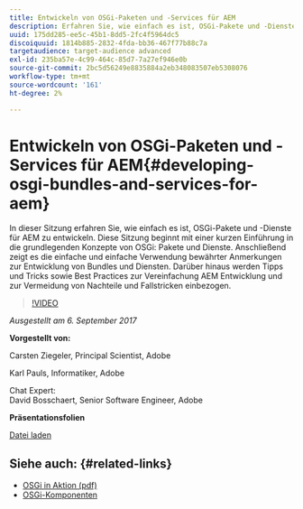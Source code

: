 ```yaml
---
title: Entwickeln von OSGi-Paketen und -Services für AEM
description: Erfahren Sie, wie einfach es ist, OSGi-Pakete und -Dienste für AEM zu entwickeln. Diese Sitzung beginnt mit einer kurzen Einführung in die grundlegenden Konzepte von OSGi.
uuid: 175dd285-ee5c-45b1-8dd5-2fc4f5964dc5
discoiquuid: 1814b885-2832-4fda-bb36-467f77b88c7a
targetaudience: target-audience advanced
exl-id: 235ba57e-4c99-464c-85d7-7a27ef946e0b
source-git-commit: 2bc5d56249e8835884a2eb348083507eb5308076
workflow-type: tm+mt
source-wordcount: '161'
ht-degree: 2%

---
```


# Entwickeln von OSGi-Paketen und -Services für AEM{#developing-osgi-bundles-and-services-for-aem}

In dieser Sitzung erfahren Sie, wie einfach es ist, OSGi-Pakete und -Dienste für AEM zu entwickeln. Diese Sitzung beginnt mit einer kurzen Einführung in die grundlegenden Konzepte von OSGi: Pakete und Dienste. Anschließend zeigt es die einfache und einfache Verwendung bewährter Anmerkungen zur Entwicklung von Bundles und Diensten. Darüber hinaus werden Tipps und Tricks sowie Best Practices zur Vereinfachung AEM Entwicklung und zur Vermeidung von Nachteile und Fallstricken einbezogen.

>[!VIDEO](https://video.tv.adobe.com/v/19654/?quality=9)

*Ausgestellt am 6. September 2017*

**Vorgestellt von:**

Carsten Ziegeler, Principal Scientist, Adobe

Karl Pauls, Informatiker, Adobe

Chat Expert:\
David Bosschaert, Senior Software Engineer, Adobe

**Präsentationsfolien**

[Datei laden](assets/aem-gems-osgi-best-practices-090617.pdf)

## Siehe auch: {#related-links}

* [OSGi in Aktion (pdf)](https://manning-content.s3.amazonaws.com/download/9/86fba2b-2ea2-48cc-855d-39e06df49ceb/OSGIiAsamplech1.pdf)
* [OSGi-Komponenten](https://blog.osoco.de/2015/08/osgi-components-simply-simple-part-i/)